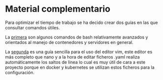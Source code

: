 # Material complementario

Para optimizar el tiempo de trabajo se ha decido crear dos guías en las que consultar comandos útiles.

La [primera](./bash.md) son algunos comandos de bash relativamente avanzados y orientados al manejo de contenedores y servidores en general.

La [segunda](./vim.md) es una guía sencilla para el uso del editor vim, este editor es más completo que nano y a la hora de editar ficheros .yaml realiza automáticamente los saltos de línea lo cual es muy útil de cara a este proyecto porque en docker y kubernetes se utilizan estos ficheros para la configuración.

